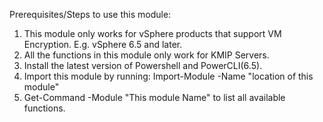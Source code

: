 Prerequisites/Steps to use this module:

1. This module only works for vSphere products that support VM Encryption. E.g. vSphere 6.5 and later.
2. All the functions in this module only work for KMIP Servers.
3. Install the latest version of Powershell and PowerCLI(6.5).
4. Import this module by running: Import-Module -Name "location of this module"
5. Get-Command -Module "This module Name" to list all available functions.